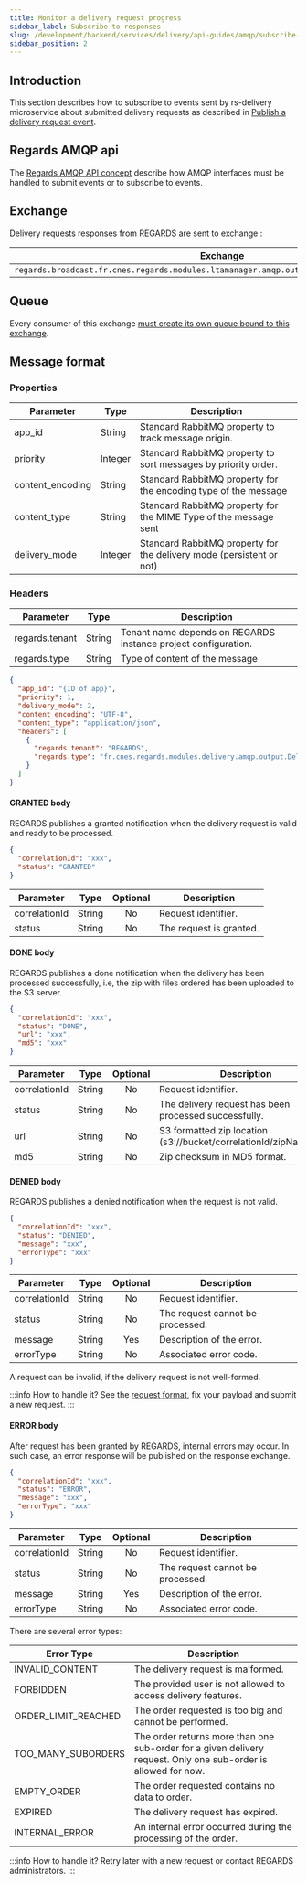 ```yaml
---
title: Monitor a delivery request progress
sidebar_label: Subscribe to responses
slug: /development/backend/services/delivery/api-guides/amqp/subscribe-to-delivery-responses
sidebar_position: 2
---
```


## Introduction

This section describes how to subscribe to events sent by rs-delivery microservice about submitted delivery requests as
described in [Publish a delivery request event](amqp-publish-request.md).

## Regards AMQP api

The [Regards AMQP API concept](../../../../concepts/06-amqp-api.md) describe how AMQP interfaces must be handled to
submit events or to subscribe to events.

## Exchange

Delivery requests responses from REGARDS are sent to exchange :

| Exchange                                                                                    | Virtual host                   |
|---------------------------------------------------------------------------------------------|--------------------------------|
| `regards.broadcast.fr.cnes.regards.modules.ltamanager.amqp.output.DeliveryResponseDtoEvent` | `regards.multitenant.manager`	 |

## Queue

Every consumer of this
exchange [must create its own queue bound to this exchange](../../../../concepts/06-amqp-api.md#subscribe-to-regards-published-events).

## Message format

### Properties

| Parameter        | Type    | Description                                                          |
|------------------|---------|----------------------------------------------------------------------|
| app_id           | String  | Standard RabbitMQ property to track message origin.                  |
| priority         | Integer | Standard RabbitMQ property to sort messages by priority order.       |
| content_encoding | String  | Standard RabbitMQ property for the encoding type of the message      |
| content_type     | String  | Standard RabbitMQ property for the MIME Type of the message sent     |
| delivery_mode    | Integer | Standard RabbitMQ property for the delivery mode (persistent or not) |

### Headers

| Parameter      | Type   | Description                                                    |
|----------------|--------|----------------------------------------------------------------|
| regards.tenant | String | Tenant name depends on REGARDS instance project configuration. |
| regards.type   | String | Type of content of the message                                 |

```json title="Example of the properties and headers of an Ingest request event message"
{
  "app_id": "{ID of app}",
  "priority": 1,
  "delivery_mode": 2,
  "content_encoding": "UTF-8",
  "content_type": "application/json",
  "headers": [
    {
      "regards.tenant": "REGARDS",
      "regards.type": "fr.cnes.regards.modules.delivery.amqp.output.DeliveryResponseDtoEvent"
    }
  ]
}
```

#### GRANTED body

REGARDS publishes a granted notification when the delivery request is valid and ready to be processed.

```json
{
  "correlationId": "xxx",
  "status": "GRANTED"
}
```

| Parameter     | Type   | Optional | Description             |
|---------------|--------|:--------:|-------------------------|
| correlationId | String |    No    | Request identifier.     |
| status        | String |    No    | The request is granted. |

#### DONE body

REGARDS publishes a done notification when the delivery has been processed successfully, i.e, the zip with files ordered
has been uploaded to the S3 server.

```json
{
  "correlationId": "xxx",
  "status": "DONE",
  "url": "xxx",
  "md5": "xxx"
}
```

| Parameter     | Type   | Optional | Description                                                        |
|---------------|--------|:--------:|--------------------------------------------------------------------|
| correlationId | String |    No    | Request identifier.                                                |
| status        | String |    No    | The delivery request has been processed successfully.              |
| url           | String |    No    | S3 formatted zip location (s3://bucket/correlationId/zipName.zip). |
| md5           | String |    No    | Zip checksum in MD5 format.                                        |

#### DENIED body

REGARDS publishes a denied notification when the request is not valid.

```json
{
  "correlationId": "xxx",
  "status": "DENIED",
  "message": "xxx",
  "errorType": "xxx"
}
```

| Parameter     | Type   | Optional | Description                      |
|---------------|--------|:--------:|----------------------------------|
| correlationId | String |    No    | Request identifier.              |
| status        | String |    No    | The request cannot be processed. |
| message       | String |   Yes    | Description of the error.        |
| errorType     | String |    No    | Associated error code.           |

A request can be invalid, if the delivery request is not well-formed.

:::info How to handle it?
See the [request format](amqp-publish-request.md), fix your payload and submit a new request.
:::

#### ERROR body

After request has been granted by REGARDS, internal errors may occur. In such case, an error response will be published
on the response exchange.

```json
{
  "correlationId": "xxx",
  "status": "ERROR",
  "message": "xxx",
  "errorType": "xxx"
}
```

| Parameter     | Type   | Optional | Description                      |
|---------------|--------|:--------:|----------------------------------|
| correlationId | String |    No    | Request identifier.              |
| status        | String |    No    | The request cannot be processed. |
| message       | String |   Yes    | Description of the error.        |
| errorType     | String |    No    | Associated error code.           |

There are several error types:

| Error Type          | Description                                                                                                    |
|---------------------|----------------------------------------------------------------------------------------------------------------|
| INVALID_CONTENT     | The delivery request is malformed.                                                                             |
| FORBIDDEN           | The provided user is not allowed to access delivery features.                                                  |
| ORDER_LIMIT_REACHED | The order requested is too big and cannot be performed.                                                        |
| TOO_MANY_SUBORDERS  | The order returns more than one sub-order for a given delivery request. Only one sub-order is allowed for now. |
| EMPTY_ORDER         | The order requested contains no data to order.                                                                 |
| EXPIRED             | The delivery request has expired.                                                                              |
| INTERNAL_ERROR      | An internal error occurred during the processing of the order.                                                 |

:::info How to handle it?
Retry later with a new request or contact REGARDS administrators.
:::
